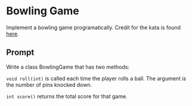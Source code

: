 # Bowling Game

Implement a bowling game programatically.  Credit for the kata is found [here](https://kata-log.rocks/bowling-game-kata).

## Prompt

Write a class BowlingGame that has two methods:

`void roll(int)` is called each time the player rolls a ball. The argument is the number of pins knocked down.


`int score()` returns the total score for that game.

